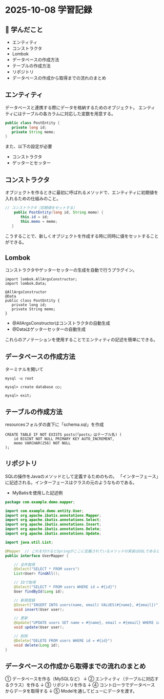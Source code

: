 # 2025-10-08 学習記録

## 📘 学んだこと
- エンティティ
- コンストラクタ
- Lombok
- データベースの作成方法
- テーブルの作成方法
- リポジトリ
- データベースの作成から取得までの流れのまとめ

## エンティティ
データベースと連携する際にデータを格納するためのオブジェクト。
エンティティにはテーブルの各カラムに対応した変数を用意する。

```java
public class PostEntity {
   private long id;
   private String memo;
}
```

また、以下の設定が必要
- コンストラクタ
- ゲッターとセッター

## コンストラクタ
オブジェクトを作るときに最初に呼ばれるメソッドで、エンティティに初期値を入れるための仕組みのこと。

```java
// コンストラクタ（初期値をセットする）
    public PostEntity(long id, String memo) {
       this.id = id;
       this.memo = memo;
   }
```

こうすることで、新しくオブジェクトを作成する時に同時に値をセットすることができる。

## Lombok
コンストラクタやゲッターセッターの生成を自動で行うプラグイン。

```
import lombok.AllArgsConstructor;
import lombok.Data;

@AllArgsConstructor
@Data
public class PostEntity {
   private long id;
   private String memo;
}
```

- @AllArgsConstructorはコンストラクタの自動生成
- @Dataはゲッターセッターの自動生成

これらのアノテーションを使用することでエンティティの記述を簡単にできる。

## データベースの作成方法
ターミナルを開いて
```
mysql -u root
```
```
mysql> create database ○○;
```
```
mysql> exit;
```

## テーブルの作成方法
resourcesフォルダの直下に「schema.sql」を作成

```
CREATE TABLE IF NOT EXISTS posts(「posts」はテーブル名) (
    id BIGINT NOT NULL PRIMARY KEY AUTO_INCREMENT,
    memo VARCHAR(256) NOT NULL
);
```

## リポジトリ
SQLの操作をJavaのメソッドとして定義するためのもの。
「インターフェース」に記述される。インターフェースはクラスの元のようなものである。
- MyBatisを使用した記述例
```java
package com.example.demo.mapper;

import com.example.demo.entity.User;
import org.apache.ibatis.annotations.Mapper;
import org.apache.ibatis.annotations.Select;
import org.apache.ibatis.annotations.Insert;
import org.apache.ibatis.annotations.Delete;
import org.apache.ibatis.annotations.Update;

import java.util.List;

@Mapper  // これを付けるとSpringがここに定義されているメソッドの実装はSQLであると認識する。
public interface UserMapper {

    // 全件取得
    @Select("SELECT * FROM users")
    List<User> findAll();

    // IDで取得
    @Select("SELECT * FROM users WHERE id = #{id}")
    User findById(Long id);

    // 新規登録
    @Insert("INSERT INTO users(name, email) VALUES(#{name}, #{email})")
    void insert(User user);

    // 更新
    @Update("UPDATE users SET name = #{name}, email = #{email} WHERE id = #{id}")
    void update(User user);

    // 削除
    @Delete("DELETE FROM users WHERE id = #{id}")
    void delete(Long id);
}
```

## データベースの作成から取得までの流れのまとめ

① データベースを作る（MySQLなど）
      ↓
② エンティティ（テーブルに対応するクラス）を作る
      ↓
③ リポジトリを作る
      ↓
④ コントローラでデータベースからデータを取得する
      ↓
⑤ Modelを通してビューにデータを渡す。